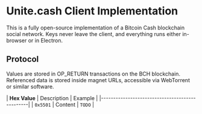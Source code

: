 # Unite.cash Client Implementation

This is a fully open-source implementation of a Bitcoin Cash blockchain
social network. Keys never leave the client, and everything runs either
in-browser or in Electron.

## Protocol

Values are stored in OP_RETURN transactions on the BCH blockchain. Referenced
data is stored inside magnet URLs, accessible via WebTorrent or similar
software.

|  **Hex Value**  |  Description  |    Example   |
|------------------------------------------------|
| ```0x5501```    |  Content      |  ```TODO```  |
